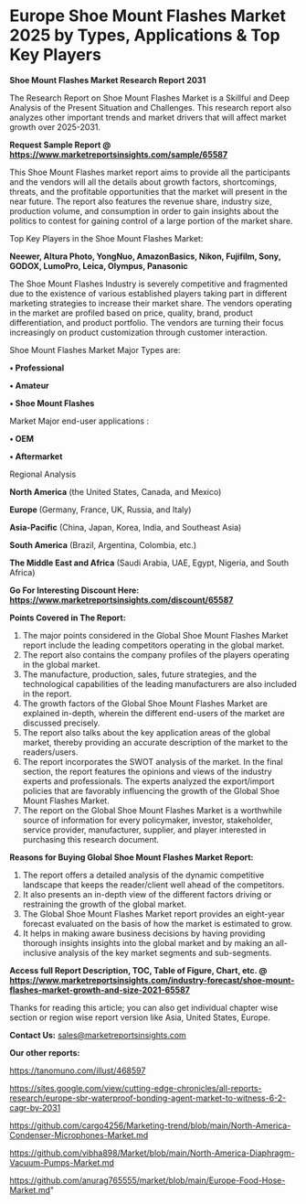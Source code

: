 # Europe Shoe Mount Flashes Market 2025 by Types, Applications & Top Key Players

<strong>Shoe Mount Flashes Market Research Report 2031</strong>

The Research Report on Shoe Mount Flashes Market is a Skillful and Deep Analysis of the Present Situation and Challenges. This research report also analyzes other important trends and market drivers that will affect market growth over 2025-2031.

<strong>Request Sample Report @ <a href=https://www.marketreportsinsights.com/sample/65587>https://www.marketreportsinsights.com/sample/65587</a></strong>

This Shoe Mount Flashes market report aims to provide all the participants and the vendors will all the details about growth factors, shortcomings, threats, and the profitable opportunities that the market will present in the near future. The report also features the revenue share, industry size, production volume, and consumption in order to gain insights about the politics to contest for gaining control of a large portion of the market share.

Top Key Players in the Shoe Mount Flashes Market:

<strong>Neewer, Altura Photo, YongNuo, AmazonBasics, Nikon, Fujifilm, Sony, GODOX, LumoPro, Leica, Olympus, Panasonic</strong>

The Shoe Mount Flashes Industry is severely competitive and fragmented due to the existence of various established players taking part in different marketing strategies to increase their market share. The vendors operating in the market are profiled based on price, quality, brand, product differentiation, and product portfolio. The vendors are turning their focus increasingly on product customization through customer interaction.

Shoe Mount Flashes Market Major Types are:

<strong>• Professional

• Amateur

• Shoe Mount Flashes</strong>

Market Major end-user applications :

<strong>• OEM

• Aftermarket</strong>

Regional Analysis

</u><strong><b>North America</b></strong> (the United States, Canada, and Mexico)

<strong><b>Europe </b></strong>(Germany, France, UK, Russia, and Italy)

<strong><b>Asia-Pacific</b></strong> (China, Japan, Korea, India, and Southeast Asia)

<strong><b>South America</b></strong> (Brazil, Argentina, Colombia, etc.)

<strong><b>The Middle East and Africa</b></strong> (Saudi Arabia, UAE, Egypt, Nigeria, and South Africa)

<strong>Go For Interesting Discount Here: <a href=https://www.marketreportsinsights.com/discount/65587>https://www.marketreportsinsights.com/discount/65587</a></strong>

<strong>Points Covered in The Report:</strong>
<ol>
  <li>The major points considered in the Global Shoe Mount Flashes Market report include the leading competitors operating in the global market.</li>
  <li>The report also contains the company profiles of the players operating in the global market.</li>
  <li>The manufacture, production, sales, future strategies, and the technological capabilities of the leading manufacturers are also included in the report.</li>
  <li>The growth factors of the Global Shoe Mount Flashes Market are explained in-depth, wherein the different end-users of the market are discussed precisely.</li>
  <li>The report also talks about the key application areas of the global market, thereby providing an accurate description of the market to the readers/users.</li>
  <li>The report incorporates the SWOT analysis of the market. In the final section, the report features the opinions and views of the industry experts and professionals. The experts analyzed the export/import policies that are favorably influencing the growth of the Global Shoe Mount Flashes Market.</li>
  <li>The report on the Global Shoe Mount Flashes Market is a worthwhile source of information for every policymaker, investor, stakeholder, service provider, manufacturer, supplier, and player interested in purchasing this research document.</li>
</ol>
<strong>Reasons for Buying Global Shoe Mount Flashes Market Report:</strong>

<ol>
  <li>The report offers a detailed analysis of the dynamic competitive landscape that keeps the reader/client well ahead of the competitors.</li>
  <li>It also presents an in-depth view of the different factors driving or restraining the growth of the global market.</li>
  <li>The Global Shoe Mount Flashes Market report provides an eight-year forecast evaluated on the basis of how the market is estimated to grow.</li>
  <li>It helps in making aware business decisions by having providing thorough insights insights into the global market and by making an all-inclusive analysis of the key market segments and sub-segments.</li>
</ol>
<strong>Access full Report Description, TOC, Table of Figure, Chart, etc. @ <a href=https://www.marketreportsinsights.com/industry-forecast/shoe-mount-flashes-market-growth-and-size-2021-65587>https://www.marketreportsinsights.com/industry-forecast/shoe-mount-flashes-market-growth-and-size-2021-65587</a></strong>


Thanks for reading this article; you can also get individual chapter wise section or region wise report version like Asia, United States, Europe.

<strong>Contact Us:</strong>
sales@marketreportsinsights.com

<strong>Our other reports:</strong>

<a href=https://tanomuno.com/illust/468597>https://tanomuno.com/illust/468597</a>

<a href=https://sites.google.com/view/cutting-edge-chronicles/all-reports-research/europe-sbr-waterproof-bonding-agent-market-to-witness-6-2-cagr-by-2031>https://sites.google.com/view/cutting-edge-chronicles/all-reports-research/europe-sbr-waterproof-bonding-agent-market-to-witness-6-2-cagr-by-2031</a>

<a href=https://github.com/cargo4256/Marketing-trend/blob/main/North-America-Condenser-Microphones-Market.md>https://github.com/cargo4256/Marketing-trend/blob/main/North-America-Condenser-Microphones-Market.md</a>

<a href=https://github.com/vibha898/Market/blob/main/North-America-Diaphragm-Vacuum-Pumps-Market.md>https://github.com/vibha898/Market/blob/main/North-America-Diaphragm-Vacuum-Pumps-Market.md</a>

<a href=https://github.com/anurag765555/market/blob/main/Europe-Food-Hose-Market.md>https://github.com/anurag765555/market/blob/main/Europe-Food-Hose-Market.md</a>"
